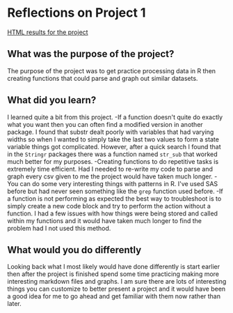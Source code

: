 # Reflections on Project 1
[HTML results for the project](projects/Project-1.html)
## What was the purpose of the project?
The purpose of the project was to get practice processing data in R then creating functions that could parse and graph out similar datasets.

## What did you learn?
I learned quite a bit from this project.
-If a function doesn't quite do exactly what you want then you can often find a modified version in another package. I found that substr dealt poorly with variables
that had varying widths so when I wanted to simply take the last two values to form a state variable things got complicated. However, after a quick search I found that
in the `Stringr` packages there was a function named `str_sub` that worked much better for my purposes.
-Creating functions to do repetitive tasks is extremely time efficient. Had I needed to re-write my code to parse and graph every csv given to me the project would have 
taken much longer.
-You can do some very interesting things with patterns in R. I've used SAS before but had never seen something like the `grep` function used before.
-If a function is not performing as expected the best way to troubleshoot is to simply create a new code block and try to perform the action without a function.
I had a few issues with how things were being stored and called within my functions and it would have taken much longer to find the problem had I not used this method.
## What would you do differently
Looking back what I most likely would have done differently is start earlier then after the project is finished spend some time practicing making more interesting 
markdown files and graphs. I am sure there are lots of interesting things you can customize to better present a project and it would have been a good idea for me
to go ahead and get familiar with them now rather than later.
